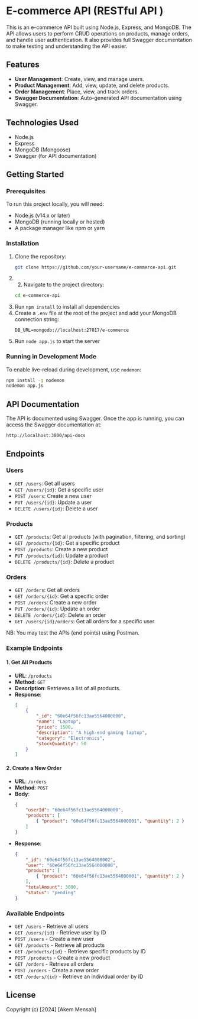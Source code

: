 # E-commerce API (RESTful API )

This is an e-commerce API built using Node.js, Express, and MongoDB. The API allows users to perform CRUD operations on products, manage orders, and handle user authentication. It also provides full Swagger documentation to make testing and understanding the API easier.

## Features

- **User Management**: Create, view, and manage users.
- **Product Management**: Add, view, update, and delete products.
- **Order Management**: Place, view, and track orders.
- **Swagger Documentation**: Auto-generated API documentation using Swagger.

## Technologies Used

- Node.js
- Express
- MongoDB (Mongoose)
- Swagger (for API documentation)

## Getting Started

### Prerequisites

To run this project locally, you will need:

- Node.js (v14.x or later)
- MongoDB (running locally or hosted)
- A package manager like npm or yarn

### Installation

1. Clone the repository:
    ```bash
    git clone https://github.com/your-username/e-commerce-api.git
    ```
2. 2. Navigate to the project directory:
    ```bash
    cd e-commerce-api
    ```
3. Run `npm install` to install all dependencies
4. Create a `.env` file at the root of the project and add your MongoDB connection string:
    ```
    DB_URL=mongodb://localhost:27017/e-commerce
    ```
5. Run `node app.js` to start the server

### Running in Development Mode

To enable live-reload during development, use `nodemon`:

```bash
npm install -g nodemon
nodemon app.js
```

## API Documentation

The API is documented using Swagger. Once the app is running, you can access the Swagger documentation at:

```
http://localhost:3000/api-docs
```

## Endpoints 

### Users
- `GET /users`: Get all users
- `GET /users/{id}`: Get a specific user
- `POST /users`: Create a new user
- `PUT /users/{id}`: Update a user
- `DELETE /users/{id}`: Delete a user

### Products
- `GET /products`: Get all products (with pagination, filtering, and sorting)
- `GET /products/{id}`: Get a specific product
- `POST /products`: Create a new product
- `PUT /products/{id}`: Update a product
- `DELETE /products/{id}`: Delete a product

### Orders
- `GET /orders`: Get all orders
- `GET /orders/{id}`: Get a specific order
- `POST /orders`: Create a new order
- `PUT /orders/{id}`: Update an order
- `DELETE /orders/{id}`: Delete an order
- `GET /users/{id}/orders`: Get all orders for a specific user

NB: You may test the APIs (end points) using Postman.


### Example Endpoints

#### 1. **Get All Products**
- **URL**: `/products`
- **Method**: `GET`
- **Description**: Retrieves a list of all products.
- **Response**:
    ```json
    [
        {
            "_id": "60e64f56fc13ae5564000000",
            "name": "Laptop",
            "price": 1500,
            "description": "A high-end gaming laptop",
            "category": "Electronics",
            "stockQuantity": 50
        }
    ]
    ```

#### 2. **Create a New Order**
- **URL**: `/orders`
- **Method**: `POST`
- **Body**:
    ```json
    {
        "userId": "60e64f56fc13ae5564000000",
        "products": [
            { "product": "60e64f56fc13ae5564000001", "quantity": 2 }
        ]
    }
    ```
- **Response**:
    ```json
    {
        "_id": "60e64f56fc13ae5564000002",
        "user": "60e64f56fc13ae5564000000",
        "products": [
            { "product": "60e64f56fc13ae5564000001", "quantity": 2 }
        ],
        "totalAmount": 3000,
        "status": "pending"
    }
    ```

### Available Endpoints

- `GET /users` - Retrieve all users
- `GET /users/{id}` - Retrieve user by ID
- `POST /users` - Create a new user
- `GET /products` - Retrieve all products
- `GET /products/{id}` - Retrieve specific products by ID
- `POST /products` - Create a new product
- `GET /orders` - Retrieve all orders
- `POST /orders` - Create a new order
- `GET /orders/{id}` - Retrieve an individual order by ID

## License

Copyright (c) [2024] [Akem Mensah]